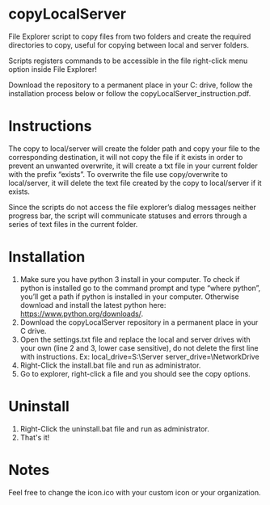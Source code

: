 # copyLocalServer
File Explorer script to copy files from two folders and create the required directories to copy, useful for copying between local and server folders.

Scripts registers commands to be accessible in the file right-click menu option inside File Explorer!

Download the repository to a permanent place in your C: drive, follow the installation process below or follow the copyLocalServer_instruction.pdf.

# Instructions

The copy to local/server will create the folder path and copy your file to the corresponding destination, it will not copy the file if it exists in order to prevent an unwanted overwrite, it will create a txt file in your current folder with the prefix “exists”. To overwrite the file use copy/overwrite to local/server, it will delete the text file created by the copy to local/server if it exists.

Since the scripts do not access the file explorer’s dialog messages neither progress bar, the script will communicate statuses and errors through a series of text files in the current folder. 

# Installation

1.  Make sure you have python 3 install in your computer. To check if python is installed go to the command prompt and type “where python”, you’ll get a path if python is installed in your computer. Otherwise download and install the latest python here: https://www.python.org/downloads/.
3.	Download the copyLocalServer repository in a permanent place in your C drive.
4.	Open the settings.txt file and replace the local and server drives with your own (line 2 and 3, lower case sensitive), do not delete the first line with instructions.
          Ex: 	local_drive=S:\Server
          server_drive=\\NetworkDrive
4.	Right-Click the install.bat file and run as administrator.
5.	Go to explorer, right-click a file and you should see the copy options.

# Uninstall

1.  Right-Click the uninstall.bat file and run as administrator.
2.  That's it!

# Notes

Feel free to change the icon.ico with your custom icon or your organization.
